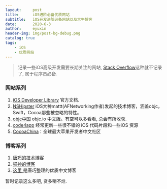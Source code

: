 ```yaml
---
layout:     post
title:      iOS进阶必备优质网站
subtitle:   iOS开发进阶必备网站以及大牛博客
date:       2020-6-3
author:     eyuxin
header-img: img/post-bg-debug.png
catalog: true
tags:
    - iOS
    - 优质网站
---
```




>   记录一些iOS高级开发需要长期关注的网站, [Stack Overflow](https://stackoverflow.com/)这种就不记录了, 属于程序员必备.

### 网站系列

1.  [iOS Developer Library](https://developer.apple.com/library/archive/navigation/) 官方文档.
2.  [NSHipster](https://nshipster.com/) iOS大神mattt(AFNetworking作者)发起的技术博客，涵盖objc，Swift，Cocoa那些被忽略的特性。
3.  [objc中国](https://objccn.io/) objc.io 中文版。有空可以多看看, 总会有所收获.
4.  [code4app](http://www.code4app.com/code.php) 经常更新一些很不错的 iOS 代码片段和一些iOS 资源
5.  [CocoaChina](http%3A//www.cocoachina.com/)：全球最大苹果开发者中文社区

### 博客系列

1.  [唐巧的技术博客](http://blog.devtang.com/) 
2.  [喵神的博客](https://onevcat.com/#blog)
3.  [这里 ](https://github.com/tangqiaoboy/iOSBlogCN)是唐巧整理的优质中文博客

暂时记录这么多吧, 贪多嚼不烂.
